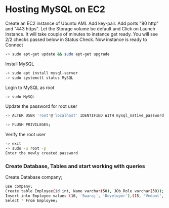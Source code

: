 # Hosting MySQL on EC2

Create an EC2 instance of Ubuntu AMI. Add key-pair. Add ports "80 http" and "443 https". Let the Storage volume be default and Click on Launch Instance. 
It will take couple of minutes to instance get ready. You will see 2/2 checks passed below in Status Check. Now instance is ready to Connect

```bash
-> sudo apt-get update && sudo apt-get upgrade
```

Install MySQL 
```bash
-> sudo apt install mysql-server 
-> sudo systemctl status MySQL
```

Login to MySQL as root
```bash
-> sudo MySQL
```

Update the password for root user
```bash
-> ALTER USER 'root'@'localhost' IDENTIFIED WITH mysql_native_password BY 'your-password';

-> FLUSH PRIVILEGES;
```

Verify the root user 
```bash
-> exit 
-> sudo -u root -p 
Enter the newly created password
```

### Create Database, Tables and start working with queries

Create Database company;
```bash
use company;
Create table Employee(id int, Name varchar(50), JOb_Role varchar(50));
Insert into Employee values (16, 'Swaraj', 'Developer'),(15, 'Vedant', 'Architect');
Select * From Employee;
```
